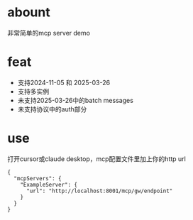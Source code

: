 # abount
非常简单的mcp server demo

# feat
- 支持2024-11-05 和 2025-03-26
- 支持多实例
- 未支持2025-03-26中的batch messages
- 未支持协议中的auth部分

# use
打开cursor或claude desktop，mcp配置文件里加上你的http url
```
{
  "mcpServers": {
    "ExampleServer": {
      "url": "http://localhost:8001/mcp/gw/endpoint"
    }
  }
}
```
